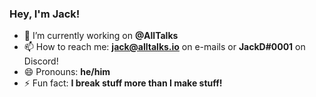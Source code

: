 ### Hey, I'm Jack!

- 🔭 I’m currently working on **@AllTalks**
- 📫 How to reach me: **jack@alltalks.io** on e-mails or **JackD#0001** on Discord!
- 😄 Pronouns: **he/him**
- ⚡ Fun fact: **I break stuff more than I make stuff!**
